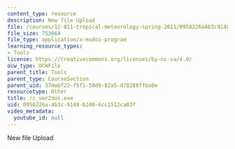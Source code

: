```yaml
---
content_type: resource
description: New file Upload
file: /courses/12-811-tropical-meteorology-spring-2011/0958226a4b3c9148b2406cc1512ca03f_rc_ver2dos.exe
file_size: 753664
file_type: application/x-msdos-program
learning_resource_types:
- Tools
license: https://creativecommons.org/licenses/by-nc-sa/4.0/
ocw_type: OCWFile
parent_title: Tools
parent_type: CourseSection
parent_uid: 374ebf22-f5f1-50d9-82a5-d78288ffba8e
resourcetype: Other
title: rc_ver2dos.exe
uid: 0958226a-4b3c-9148-b240-6cc1512ca03f
video_metadata:
  youtube_id: null
---
```

New file Upload